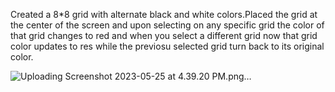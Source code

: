 Created a 8*8 grid with alternate black and white colors.Placed the grid at the center of the screen and upon selecting on any specific grid the color of that grid changes to red and when you select a different grid now that grid color updates to res while the previosu selected grid turn back to its original color.

![Uploading Screenshot 2023-05-25 at 4.39.20 PM.png…]()
